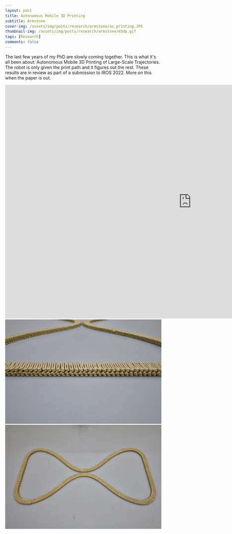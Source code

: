 ```yaml
---
layout: post
title: Autonomous Mobile 3D Printing
subtitle: Armstone
cover-img: /assets/img/posts/research/armstone/as_printing.JPG
thumbnail-img: /assets/img/posts/research/armstone/m3dp.gif
tags: [Research]
comments: false
---
```

The last few years of my PhD are slowly coming together. This is what it's all been about: Autonomous Mobile 3D Printing of Large-Scale Trajectories. The robot is only given the print path and it figures out the rest. These results are in review as part of a submission to IROS 2022. More on this when the paper is out. 
<iframe width="1200" height="752" src="https://www.youtube.com/embed/6H_myB6mVt0" title="YouTube video player" frameborder="0" allow="accelerometer; autoplay; clipboard-write; encrypted-media; gyroscope; picture-in-picture" allowfullscreen></iframe>

<img src="/assets/img/posts/research/armstone/print1.JPG" alt="">
<img src="/assets/img/posts/research/armstone/print2.JPG" alt="">

